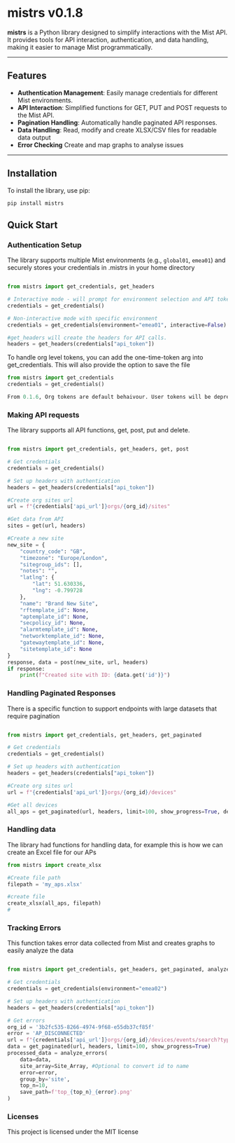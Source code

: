 # mistrs v0.1.8

**mistrs** is a Python library designed to simplify interactions with the Mist API. It provides tools for API interaction, authentication, and data handling, making it easier to manage Mist programmatically.

---

## Features

- **Authentication Management**: Easily manage credentials for different Mist environments.
- **API Interaction**: Simplified functions for GET, PUT and POST requests to the Mist API.
- **Pagination Handling**: Automatically handle paginated API responses.
- **Data Handling**: Read, modify and create XLSX/CSV files for readable data output
- **Error Checking** Create and map graphs to analyse issues
---

## Installation

To install the library, use pip:

```bash
pip install mistrs 
```

## Quick Start

### Authentication Setup

The library supports multiple Mist environments (e.g., `global01`, `emea01`) and securely stores your credentials in .mistrs in your home directory

```python

from mistrs import get_credentials, get_headers

# Interactive mode - will prompt for environment selection and API token
credentials = get_credentials()

# Non-interactive mode with specific environment
credentials = get_credentials(environment="emea01", interactive=False)

#get_headers will create the headers for API calls.
headers = get_headers(credentials["api_token"])


```

To handle org level tokens, you can add the one-time-token arg into get_credentials. This will also provide the option to save the file

```python
from mistrs import get_credentials
credentials = get_credentials()

From 0.1.6, Org tokens are default behaivour. User tokens will be deprecated

```


### Making API requests

The library supports all API functions, get, post, put and delete.

```python

from mistrs import get_credentials, get_headers, get, post

# Get credentials
credentials = get_credentials()

# Set up headers with authentication
headers = get_headers(credentials["api_token"])

#Create org sites url
url = f"{credentials['api_url']}orgs/{org_id}/sites"

#Get data from API
sites = get(url, headers)

#Create a new site
new_site = {
    "country_code": "GB",
    "timezone": "Europe/London",
    "sitegroup_ids": [],
    "notes": "",
    "latlng": {
        "lat": 51.630336,
        "lng": -0.799728
    },
    "name": "Brand New Site",
    "rftemplate_id": None,
    "aptemplate_id": None,
    "secpolicy_id": None,
    "alarmtemplate_id": None,
    "networktemplate_id": None,
    "gatewaytemplate_id": None,
    "sitetemplate_id": None
}
response, data = post(new_site, url, headers)
if response:
    print(f"Created site with ID: {data.get('id')}")

```

### Handling Paginated Responses
There is a specific function to support endpoints with large datasets that require pagination

```python

from mistrs import get_credentials, get_headers, get_paginated

# Get credentials
credentials = get_credentials()

# Set up headers with authentication
headers = get_headers(credentials["api_token"])

#Create org sites url
url = f"{credentials['api_url']}orgs/{org_id}/devices"

#Get all devices
all_aps = get_paginated(url, headers, limit=100, show_progress=True, debug=False)
```
### Handling data

The library had functions for handling data, for example this is how we can create an Excel file for our APs

```python
from mistrs import create_xlsx

#Create file path
filepath = 'my_aps.xlsx'

#create file
create_xlsx(all_aps, filepath)
#

```

### Tracking Errors

This function takes error data collected from Mist and creates graphs to easily analyze the data
```python

from mistrs import get_credentials, get_headers, get_paginated, analyze_errors

# Get credentials
credentials = get_credentials(environment="emea02")

# Set up headers with authentication
headers = get_headers(credentials["api_token"])

# Get errors
org_id = '3b2fc535-8266-4974-9f68-e55db37cf85f'
error = 'AP_DISCONNECTED'
url = f"{credentials['api_url']}orgs/{org_id}/devices/events/search?type={error}&duration=7d"
data = get_paginated(url, headers, limit=100, show_progress=True)
processed_data = analyze_errors(
    data=data,
    site_array=Site_Array, #Optional to convert id to name
    error=error,
    group_by='site',
    top_n=10,
    save_path=f'top_{top_n}_{error}.png'
)
```


### Licenses
This project is licensed under the MIT license